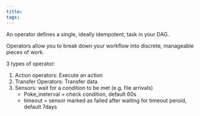 ```yaml
---
title: 
tags:
---
```

An operator defines a single, ideally idempotent, task in your DAG.

Operators allow you to break down your workflow into discrete, manageable pieces of work. 


3 types of operator:
1. Action operators: Execute an action
2. Transfer Operators: Transfer data
3. Sensors: wait for a condition to be met (e.g. file arrivals)
	- Poke_ineterval = check condition, default 60s
	- timeout = sensor marked as failed after waiting for timeout peroid, default 7days